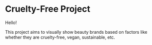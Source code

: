# Cruelty-Free Project

Hello!

This project aims to visually show beauty brands based on factors like whether they are cruelty-free, vegan, sustainable, etc.

